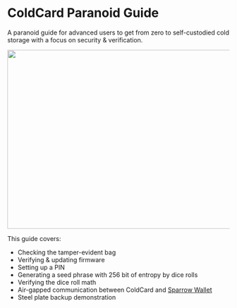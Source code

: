 # ColdCard Paranoid Guide
A paranoid guide for advanced users to get from zero to self-custodied cold storage with a focus on security & verification. 

<p align="center">
  <img width="756" height="406" src="Assets/ParanoidTitleImage-M.png">
</p>

This guide covers:
- Checking the tamper-evident bag
- Verifying & updating firmware
- Setting up a PIN
- Generating a seed phrase with 256 bit of entropy by dice rolls
- Verifying the dice roll math
- Air-gapped communication between ColdCard and [Sparrow Wallet](https://www.sparrowwallet.com/)
- Steel plate backup demonstration

